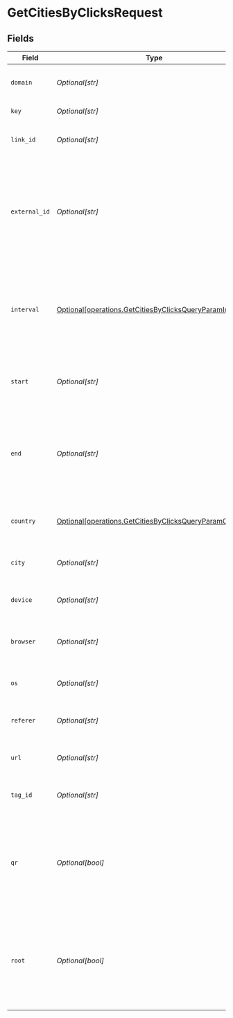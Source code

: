 # GetCitiesByClicksRequest


## Fields

| Field                                                                                                                      | Type                                                                                                                       | Required                                                                                                                   | Description                                                                                                                |
| -------------------------------------------------------------------------------------------------------------------------- | -------------------------------------------------------------------------------------------------------------------------- | -------------------------------------------------------------------------------------------------------------------------- | -------------------------------------------------------------------------------------------------------------------------- |
| `domain`                                                                                                                   | *Optional[str]*                                                                                                            | :heavy_minus_sign:                                                                                                         | The domain to filter analytics for.                                                                                        |
| `key`                                                                                                                      | *Optional[str]*                                                                                                            | :heavy_minus_sign:                                                                                                         | The short link slug.                                                                                                       |
| `link_id`                                                                                                                  | *Optional[str]*                                                                                                            | :heavy_minus_sign:                                                                                                         | The unique ID of the short link on Dub.                                                                                    |
| `external_id`                                                                                                              | *Optional[str]*                                                                                                            | :heavy_minus_sign:                                                                                                         | This is the ID of the link in the your database. Must be prefixed with 'ext_' when passed as a query parameter.            |
| `interval`                                                                                                                 | [Optional[operations.GetCitiesByClicksQueryParamInterval]](../../models/operations/getcitiesbyclicksqueryparaminterval.md) | :heavy_minus_sign:                                                                                                         | The interval to retrieve analytics for. Takes precedence over start and end. If undefined, defaults to 24h.                |
| `start`                                                                                                                    | *Optional[str]*                                                                                                            | :heavy_minus_sign:                                                                                                         | The start date and time when to retrieve analytics from.                                                                   |
| `end`                                                                                                                      | *Optional[str]*                                                                                                            | :heavy_minus_sign:                                                                                                         | The end date and time when to retrieve analytics from. If not provided, defaults to the current date.                      |
| `country`                                                                                                                  | [Optional[operations.GetCitiesByClicksQueryParamCountry]](../../models/operations/getcitiesbyclicksqueryparamcountry.md)   | :heavy_minus_sign:                                                                                                         | The country to retrieve analytics for.                                                                                     |
| `city`                                                                                                                     | *Optional[str]*                                                                                                            | :heavy_minus_sign:                                                                                                         | The city to retrieve analytics for.                                                                                        |
| `device`                                                                                                                   | *Optional[str]*                                                                                                            | :heavy_minus_sign:                                                                                                         | The device to retrieve analytics for.                                                                                      |
| `browser`                                                                                                                  | *Optional[str]*                                                                                                            | :heavy_minus_sign:                                                                                                         | The browser to retrieve analytics for.                                                                                     |
| `os`                                                                                                                       | *Optional[str]*                                                                                                            | :heavy_minus_sign:                                                                                                         | The OS to retrieve analytics for.                                                                                          |
| `referer`                                                                                                                  | *Optional[str]*                                                                                                            | :heavy_minus_sign:                                                                                                         | The referer to retrieve analytics for.                                                                                     |
| `url`                                                                                                                      | *Optional[str]*                                                                                                            | :heavy_minus_sign:                                                                                                         | The URL to retrieve analytics for.                                                                                         |
| `tag_id`                                                                                                                   | *Optional[str]*                                                                                                            | :heavy_minus_sign:                                                                                                         | The tag ID to retrieve analytics for.                                                                                      |
| `qr`                                                                                                                       | *Optional[bool]*                                                                                                           | :heavy_minus_sign:                                                                                                         | Filter for QR code scans. If true, filter for QR codes only. If false, filter for links only. If undefined, return both.   |
| `root`                                                                                                                     | *Optional[bool]*                                                                                                           | :heavy_minus_sign:                                                                                                         | Filter for root domains. If true, filter for domains only. If false, filter for links only. If undefined, return both.     |